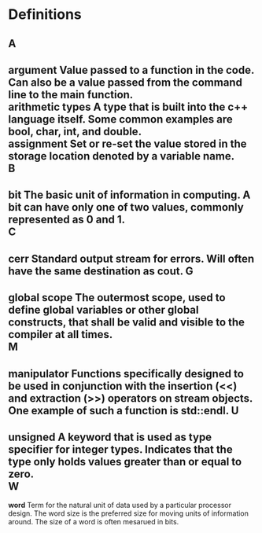 Definitions
===========
A
-
**argument** Value passed to a function in the code. Can also be a value passed from the command line to the main function.  
**arithmetic types** A type that is built into the c++ language itself. Some common examples are bool, char, int, and double.   
**assignment** Set or re-set the value stored in the storage location denoted by a variable name.  
B
-
**bit** The basic unit of information in computing. A bit can have only one of two values, commonly represented as 0 and 1.  
C
-
**cerr** Standard output stream for errors. Will often have the same destination as cout.
G
-
**global scope** The outermost scope, used to define global variables or other global constructs, that shall be valid and visible to the compiler at all times.  
M
-
**manipulator** Functions specifically designed to be used in conjunction with the insertion (<<) and extraction (>>) operators on stream objects. One example of such a function is std::endl.
U
-
**unsigned** A keyword that is used as type specifier for integer types. Indicates that the type only holds values greater than or equal to zero.  
W
-
**word** Term for the natural unit of data used by a particular processor design. The word size is the preferred size for moving units of information around. The size of a word is often mesarued in bits.  

